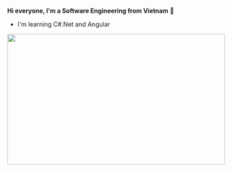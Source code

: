 **Hi everyone, I'm a Software Engineering from Vietnam** 👋
                         
* I'm learning C#.Net and Angular
<img src="https://raw.githubusercontent.com/abhisheknaiidu/abhisheknaiidu/master/code.gif" width="500" height="300"/>

<!--
**c4pid/c4pid** is a ✨ _special_ ✨ repository because its `README.md` (this file) appears on your GitHub profile.

Here are some ideas to get you started:

- 🔭 I’m currently working on ...
- 🌱 I’m currently learning ...
- 👯 I’m looking to collaborate on ...
- 🤔 I’m looking for help with ...
- 💬 Ask me about ...
- 📫 How to reach me: ...
- 😄 Pronouns: ...
- ⚡ Fun fact: ...
-->
